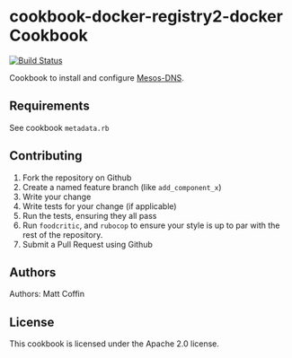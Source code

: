 # cookbook-docker-registry2-docker Cookbook
[![Build Status](https://travis-ci.org/mcoffin/cookbook-docker-registry2-docker.svg?branch=master)](https://travis-ci.org/mcoffin/cookbook-docker-registry2-docker)

Cookbook to install and configure [Mesos-DNS](https://mesosphere.github.io/mesos-dns).

## Requirements
See cookbook `metadata.rb`

## Contributing
1. Fork the repository on Github
2. Create a named feature branch (like `add_component_x`)
3. Write your change
4. Write tests for your change (if applicable)
5. Run the tests, ensuring they all pass
6. Run `foodcritic`, and `rubocop` to ensure your style is up to par with the rest of the repository.
6. Submit a Pull Request using Github

## Authors
Authors: Matt Coffin

## License
This cookbook is licensed under the Apache 2.0 license.
